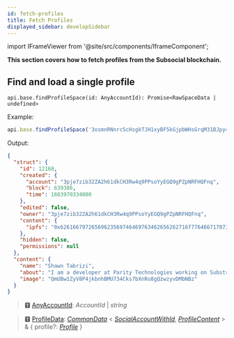 ```yaml
---
id: fetch-profiles
title: Fetch Profiles
displayed_sidebar: developSidebar
---
```

import IFrameViewer from '@site/src/components/IframeComponent';

**This section covers how to fetch profiles from the Subsocial blockchain.**

## Find and load a single profile

```
api.base.findProfileSpace(id: AnyAccountId): Promise<RawSpaceData | undefined>
```

Example:

```javascript
api.base.findProfileSpace('3osmnRNnrcScHsgkTJH1xyBF5kGjpbWHsGrqM31BJpy4vwn8')
```

Output: 

```json
{
  "struct": {
    "id": 12168,
    "created": {
      "account": "3pje7zib32ZA2h61dkCH3Rw4q9PPsoYyEGQ9gPZpNRFHQFnq",
      "block": 639386,
      "time": 1603970334000
    },
    "edited": false,
    "owner": "3pje7zib32ZA2h61dkCH3Rw4q9PPsoYyEGQ9gPZpNRFHQFnq",
    "content": {
      "ipfs": "0x62616679726569623569746469763462656262716f7764667170737533766f63746667696861743464716f32736f787077326a646e637376623234"
    },
    "hidden": false,
    "permissions": null
  },
  "content": {
    "name": "Shawn Tabrizi",
    "about": "I am a developer at Parity Technologies working on Substrate!",
    "image": "QmUBw1ZyV8P4jkbnhBMU734Cks7bXnRo8gQzwzyvDMbNBz"
  }
}
```

> 🆃 [AnyAccountId](https://docs.subsocial.network/js-docs/js-sdk/modules.html#anyaccountid): *AccountId* | *string*

> 🆃 [ProfileData](https://docs.subsocial.network/js-docs/js-sdk/modules/dto.html#profiledata): [*CommonData*](https://docs.subsocial.network/js-docs/js-sdk/modules/dto.html#commondata) < [*SocialAccountWithId*](https://docs.subsocial.network/js-docs/js-sdk/modules/dto.html#socialaccountwithid), [*ProfileContent*](https://docs.subsocial.network/js-docs/js-sdk/modules.html#profilecontent) > & { profile?: [*Profile*](https://docs.subsocial.network/js-docs/js-sdk/interfaces/interfaces.profile.html) }

 <IFrameViewer
      src="https://play.subsocial.network/reading-data/profile/single-account?iframe=true"
  />
<br/>
